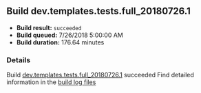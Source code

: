 ## Build dev.templates.tests.full_20180726.1
- **Build result:** `succeeded`
- **Build queued:** 7/26/2018 5:00:00 AM
- **Build duration:** 176.64 minutes
### Details
Build [dev.templates.tests.full_20180726.1](https://winappstudio.visualstudio.com/web/build.aspx?pcguid=a4ef43be-68ce-4195-a619-079b4d9834c2&builduri=vstfs%3a%2f%2f%2fBuild%2fBuild%2f26055) succeeded
Find detailed information in the [build log files](https://uwpctdiags.blob.core.windows.net/buildlogs/dev.templates.tests.full_20180726.1_logs.zip)
